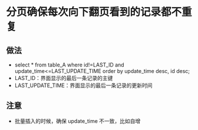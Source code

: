 # 分页确保每次向下翻页看到的记录都不重复

## 做法

- select \* from table_A where id!=LAST_ID and update_time<=LAST_UPDATE_TIME order by update_time desc, id desc;
- LAST_ID：界面显示的最后一条记录的主键
- LAST_UPDATE_TIME：界面显示的最后一条记录的更新时间

## 注意

- 批量插入的时候，确保 update_time 不一致，比如自增
